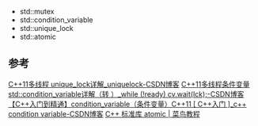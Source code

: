 - std::mutex
- std::condition_variable
- std::unique_lock
- std::atomic
## 参考
[C++11多线程 unique_lock详解_uniquelock-CSDN博客](https://blog.csdn.net/u012507022/article/details/85909567)
[C++11多线程条件变量std::condition_variable详解（转 ）_while (!ready) cv.wait(lck);-CSDN博客](https://blog.csdn.net/qq_38210354/article/details/107168532)
[【C++入门到精通】condition_variable（条件变量）C++11 [ C++入门 ]_c++ condition variable-CSDN博客](https://blog.csdn.net/m0_75215937/article/details/135074541)
[C++ 标准库 atomic | 菜鸟教程](https://www.runoob.com/cplusplus/cpp-libs-atomic.html)